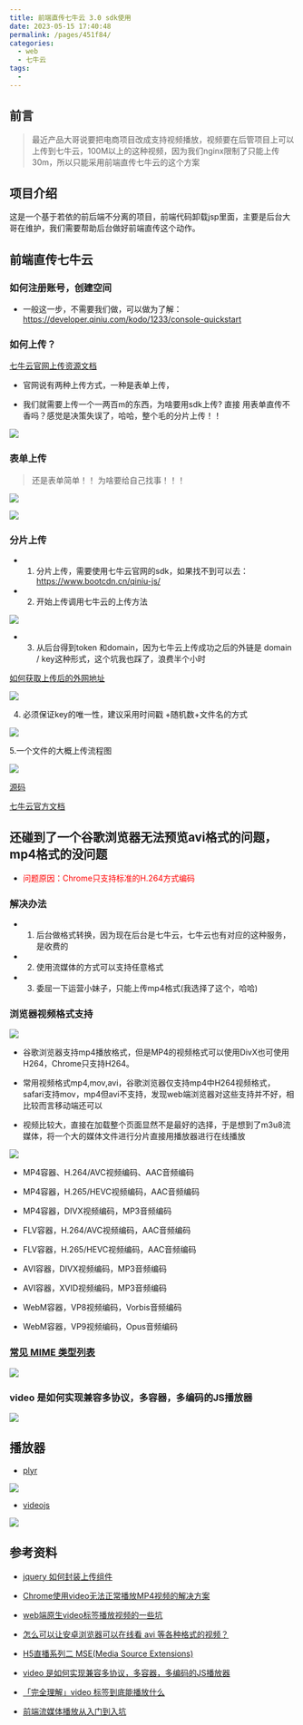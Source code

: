 ```yaml
---
title: 前端直传七牛云 3.0 sdk使用
date: 2023-05-15 17:40:48
permalink: /pages/451f84/
categories:
  - web
  - 七牛云
tags:
  - 
---
```


## 前言

> 最近产品大哥说要把电商项目改成支持视频播放，视频要在后管项目上可以上传到七牛云，100M以上的这种视频，因为我们nginx限制了只能上传30m，所以只能采用前端直传七牛云的这个方案

## 项目介绍

这是一个基于若依的前后端不分离的项目，前端代码卸载jsp里面，主要是后台大哥在维护，我们需要帮助后台做好前端直传这个动作。

## 前端直传七牛云

### 如何注册账号，创建空间

* 一般这一步，不需要我们做，可以做为了解：<https://developer.qiniu.com/kodo/1233/console-quickstart>

### 如何上传？

[七牛云官网上传资源文档](https://developer.qiniu.com/kodo/1234/upload-types)

* 官网说有两种上传方式，一种是表单上传，

* 我们就需要上传一个一两百m的东西，为啥要用sdk上传? 直接 用表单直传不香吗？感觉是决策失误了，哈哈，整个毛的分片上传！！

![](https://api2.mubu.com/v3/document_image/0e6f4631-10e2-4498-a4a7-7680c75c2f03-2331693.jpg)

### 表单上传

> 还是表单简单！！ 为啥要给自己找事！！！

![](https://api2.mubu.com/v3/document_image/ab48508f-6d4c-4b7c-b894-e7dba81cf2e6-2331693.jpg)

![](https://api2.mubu.com/v3/document_image/3a6f7f7f-0899-40c4-92fa-28030e2e63bc-2331693.jpg)

### 分片上传

* 1. 分片上传，需要使用七牛云官网的sdk，如果找不到可以去：<https://www.bootcdn.cn/qiniu-js/>

* 2. 开始上传调用七牛云的上传方法

![](https://api2.mubu.com/v3/document_image/5ac0090a-8f0b-4896-8162-b85751e1d553-2331693.jpg)

* 3. 从后台得到token 和domain，因为七牛云上传成功之后的外链是 domain /  key这种形式，这个坑我也踩了，浪费半个小时

[如何获取上传后的外网地址](https://developer.qiniu.com/kodo/kb/1321/how-to-acquire-the-outside-storage-file-links?category=kb)

![](https://api2.mubu.com/v3/document_image/6cf87ab7-594b-49fc-80dd-b0d2c1d5add7-2331693.jpg)

4. 必须保证key的唯一性，建议采用时间戳 +随机数+文件名的方式

![](https://api2.mubu.com/v3/document_image/e2a648ff-a9fc-4bf2-913a-6df4373a7e7e-2331693.jpg)

5.一个文件的大概上传流程图

![](https://api2.mubu.com/v3/document_image/6bc785b9-6570-4dec-b020-e946800ee20a-2331693.jpg)

[源码](https://github.com/qinyuanqiblog/wheel/blob/master/%E5%89%8D%E7%AB%AF%E4%B8%83%E7%89%9B%E4%BA%913.0sdk%E7%9B%B4%E4%BC%A0demo.html)

[七牛云官方文档](https://developer.qiniu.com/kodo/sdk/javascript#demo)

## 还碰到了一个谷歌浏览器无法预览avi格式的问题，mp4格式的没问题

* <span style="color:red">问题原因：Chrome只支持标准的H.264方式编码</span>

### 解决办法

* 1. 后台做格式转换，因为现在后台是七牛云，七牛云也有对应的这种服务，是收费的

* 2. 使用流媒体的方式可以支持任意格式

* 3. 委屈一下运营小妹子，只能上传mp4格式(我选择了这个，哈哈)

### 浏览器视频格式支持

![](https://api2.mubu.com/v3/document_image/00eb979a-ccf9-483b-ae5c-a70f0071aad8-2331693.jpg)

* 谷歌浏览器支持mp4播放格式，但是MP4的视频格式可以使用DivX也可使用H264，Chrome只支持H264。

* 常用视频格式mp4,mov,avi，谷歌浏览器仅支持mp4中H264视频格式，safari支持mov，mp4但avi不支持，发现web端浏览器对这些支持并不好，相比较而言移动端还可以

* 视频比较大，直接在加载整个页面显然不是最好的选择，于是想到了m3u8流媒体，将一个大的媒体文件进行分片直接用播放器进行在线播放

![](https://api2.mubu.com/v3/document_image/53f42516-bb6e-4da4-8f94-7060710ed81c-2331693.jpg)

* MP4容器、H.264/AVC视频编码、AAC音频编码

* MP4容器，H.265/HEVC视频编码，AAC音频编码

* MP4容器，DIVX视频编码，MP3音频编码

* FLV容器，H.264/AVC视频编码，AAC音频编码

* FLV容器，H.265/HEVC视频编码，AAC音频编码

* AVI容器，DIVX视频编码，MP3音频编码

* AVI容器，XVID视频编码，MP3音频编码

* WebM容器，VP8视频编码，Vorbis音频编码

* WebM容器，VP9视频编码，Opus音频编码

### [常见 MIME 类型列表](https://developer.mozilla.org/zh-CN/docs/Web/HTTP/Basics_of_HTTP/MIME_types/Common_types)

![](https://api2.mubu.com/v3/document_image/96d2d57f-44d2-4c1c-bc27-4c473312db45-2331693.jpg)

### video 是如何实现兼容多协议，多容器，多编码的JS播放器

![](https://api2.mubu.com/v3/document_image/5cad4847-b9a0-4599-9655-0103013b789d-2331693.jpg)

## 播放器

* [plyr](https://github.com/sampotts/plyr)

![](https://api2.mubu.com/v3/document_image/8c42d279-a915-46e6-9436-53e792dcb8df-2331693.jpg)

* [videojs](https://videojs.com/)

![](https://api2.mubu.com/v3/document_image/93601a52-ff41-4fb2-a675-3b0e638577cb-2331693.jpg)

## 参考资料

* [jquery 如何封装上传组件](https://blog.csdn.net/qq_32113629/article/details/79527418)​

* [Chrome使用video无法正常播放MP4视频的解决方案](https://www.cnblogs.com/Yellow-ice/p/13743400.html)​

* [web端原生video标签播放视频的一些坑](https://juejin.cn/post/6967926253747699719)​

* [怎么可以让安卓浏览器可以在线看 avi 等各种格式的视频？](https://www.zhihu.com/question/319676680)​

* [H5直播系列二 MSE(Media Source Extensions)](https://www.jianshu.com/p/1bfe4470349b)​

* [video 是如何实现兼容多协议，多容器，多编码的JS播放器](https://juejin.cn/post/7220793382019694647)​

* [「完全理解」video 标签到底能播放什么](https://www.pslanys.com/archives/325.html)​

* [前端流媒体播放从入门到入坑](https://juejin.cn/post/7015100196631609351)​
